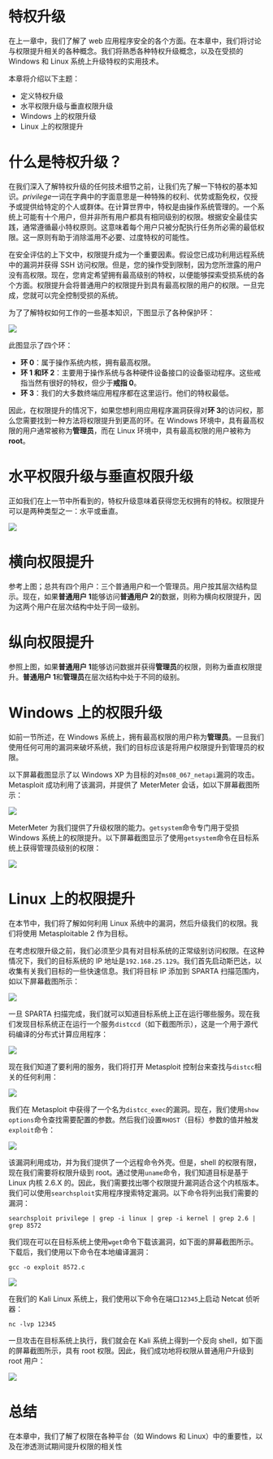 # 特权升级

在上一章中，我们了解了 web 应用程序安全的各个方面。在本章中，我们将讨论与权限提升相关的各种概念。我们将熟悉各种特权升级概念，以及在受损的 Windows 和 Linux 系统上升级特权的实用技术。

本章将介绍以下主题：

*   定义特权升级
*   水平权限升级与垂直权限升级
*   Windows 上的权限升级
*   Linux 上的权限提升

# 什么是特权升级？

在我们深入了解特权升级的任何技术细节之前，让我们先了解一下特权的基本知识。*privilege*一词在字典中的字面意思是一种特殊的权利、优势或豁免权，仅授予或提供给特定的个人或群体。在计算世界中，特权是由操作系统管理的。一个系统上可能有十个用户，但并非所有用户都具有相同级别的权限。根据安全最佳实践，通常遵循最小特权原则。这意味着每个用户只被分配执行任务所必需的最低权限。这一原则有助于消除滥用不必要、过度特权的可能性。

在安全评估的上下文中，权限提升成为一个重要因素。假设您已成功利用远程系统中的漏洞并获得 SSH 访问权限。但是，您的操作受到限制，因为您所泄露的用户没有高权限。现在，您肯定希望拥有最高级别的特权，以便能够探索受损系统的各个方面。权限提升会将普通用户的权限提升到具有最高权限的用户的权限。一旦完成，您就可以完全控制受损的系统。

为了了解特权如何工作的一些基本知识，下图显示了各种保护环：

![](img/0e6b2097-2f41-49ae-bbd9-a5486745d594.png)

此图显示了四个环：

*   **环 0**：属于操作系统内核，拥有最高权限。
*   **环 1 和环 2**：主要用于操作系统与各种硬件设备接口的设备驱动程序。这些戒指当然有很好的特权，但少于**戒指 0**。
*   **环 3**：我们的大多数终端应用程序都在这里运行。他们的特权最低。

因此，在权限提升的情况下，如果您想利用应用程序漏洞获得对**环 3**的访问权，那么您需要找到一种方法将权限提升到更高的环。在 Windows 环境中，具有最高权限的用户通常被称为**管理员**，而在 Linux 环境中，具有最高权限的用户被称为**root**。

# 水平权限升级与垂直权限升级

正如我们在上一节中所看到的，特权升级意味着获得您无权拥有的特权。权限提升可以是两种类型之一：水平或垂直。

![](img/b7acdb54-474e-4268-ab6b-af1b8fc3d1d5.png)

# 横向权限提升

参考上图；总共有四个用户：三个普通用户和一个管理员。用户按其层次结构显示。现在，如果**普通用户 1**能够访问**普通用户 2**的数据，则称为横向权限提升，因为这两个用户在层次结构中处于同一级别。

# 纵向权限提升

参照上图，如果**普通用户 1**能够访问数据并获得**管理员**的权限，则称为垂直权限提升。**普通用户 1**和**管理员**在层次结构中处于不同的级别。

# Windows 上的权限升级

如前一节所述，在 Windows 系统上，拥有最高权限的用户称为**管理员**。一旦我们使用任何可用的漏洞来破坏系统，我们的目标应该是将用户权限提升到管理员的权限。

以下屏幕截图显示了以 Windows XP 为目标的对`ms08_067_netapi`漏洞的攻击。Metasploit 成功利用了该漏洞，并提供了 MeterMeter 会话，如以下屏幕截图所示：

![](img/727e96bb-8f37-40c2-937d-82ba2794e9ad.png)

MeterMeter 为我们提供了升级权限的能力。`getsystem`命令专门用于受损 Windows 系统上的权限提升。以下屏幕截图显示了使用`getsystem`命令在目标系统上获得管理员级别的权限：

![](img/c8ecb3ab-e892-4a6e-8308-2c6bc0a68e24.png)

# Linux 上的权限提升

在本节中，我们将了解如何利用 Linux 系统中的漏洞，然后升级我们的权限。我们将使用 Metasploitable 2 作为目标。

在考虑权限升级之前，我们必须至少具有对目标系统的正常级别访问权限。在这种情况下，我们的目标系统的 IP 地址是`192.168.25.129`。我们首先启动斯巴达，以收集有关我们目标的一些快速信息。我们将目标 IP 添加到 SPARTA 扫描范围内，如以下屏幕截图所示：

![](img/172b285b-f4c1-4034-bfc3-1359c8b8d845.png)

一旦 SPARTA 扫描完成，我们就可以知道目标系统上正在运行哪些服务。现在我们发现目标系统正在运行一个服务`distccd`（如下截图所示），这是一个用于源代码编译的分布式计算应用程序：

![](img/85a5c835-ce30-48ee-a9ad-555b680d763f.png)

现在我们知道了要利用的服务，我们将打开 Metasploit 控制台来查找与`distcc`相关的任何利用：

![](img/d12e255e-05cc-43bf-9c9b-6a370e251855.png)

我们在 Metasploit 中获得了一个名为`distcc_exec`的漏洞。现在，我们使用`show options`命令查找需要配置的参数。然后我们设置`RHOST`（目标）参数的值并触发`exploit`命令：

![](img/38874d81-4c43-4c23-bea7-fee0e81e9a57.png)

该漏洞利用成功，并为我们提供了一个远程命令外壳。但是，shell 的权限有限，现在我们需要将权限升级到 root。通过使用`uname`命令，我们知道目标是基于 Linux 内核 2.6.X 的。因此，我们需要找出哪个权限提升漏洞适合这个内核版本。我们可以使用`searchsploit`实用程序搜索特定漏洞。以下命令将列出我们需要的漏洞：

```
searchsploit privilege | grep -i linux | grep -i kernel | grep 2.6 | grep 8572
```

我们现在可以在目标系统上使用`wget`命令下载该漏洞，如下面的屏幕截图所示。下载后，我们使用以下命令在本地编译漏洞：

```
gcc -o exploit 8572.c 
```

![](img/11ccd073-b969-45ca-b3b6-d22fac1f374a.png)

在我们的 Kali Linux 系统上，我们使用以下命令在端口`12345`上启动 Netcat 侦听器：

```
nc -lvp 12345
```

一旦攻击在目标系统上执行，我们就会在 Kali 系统上得到一个反向 shell，如下面的屏幕截图所示，具有 root 权限。因此，我们成功地将权限从普通用户升级到 root 用户：

![](img/6b996677-1aec-49e6-a422-aba2bce85f56.png)

# 总结

在本章中，我们了解了权限在各种平台（如 Windows 和 Linux）中的重要性，以及在渗透测试期间提升权限的相关性